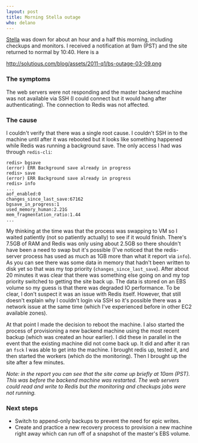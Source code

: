 ```yaml
---
layout: post
title: Morning Stella outage 
who: delano
---
```


[Stella](https://www.blamestella.com/) was down for about an hour and a half this morning, including checkups and monitors. I received a notification at 9am (PST) and the site returned to normal by 10:40. Here is a 

http://solutious.com/blog/assets/2011-q1/bs-outage-03-09.png

### The symptoms ###

The web servers were not responding and the master backend machine was not available via SSH (I could connect but it would hang after authenticating). The connection to Redis was not affected.


### The cause ###

I couldn't verify that there was a single root cause. I couldn't SSH in to the machine until after it was rebooted but it looks like something happened while Redis was running a background save. The only access I had was through `redis-cli`:

    redis> bgsave
    (error) ERR Background save already in progress
    redis> save
    (error) ERR Background save already in progress
    redis> info 
    ...
    aof_enabled:0
    changes_since_last_save:67162
    bgsave_in_progress:1
    used_memory_human:2.21G
    mem_fragmentation_ratio:1.44
    ...
    
My thinking at the time was that the process was swapping to VM so I waited patiently (not so patiently actually) to see if it would finish. There's 7.5GB of RAM and Redis was only using about 2.5GB so there shouldn't have been a need to swap but it's possible (I've noticed that the redis-server process has used as much as 1GB more than what it report via `info`). As you can see there was some data in memory that hadn't been written to disk yet so that was my top priority (`changes_since_last_save`). After about 20 minutes it was clear that there was something else going on and my top priority switched to getting the site back up. The data is stored on an EBS volume so my guess is that there was degraded IO performance. To be clear, I don't suspect it was an issue with Redis itself. However, that still doesn't explain why I couldn't login via SSH so it's possible there was a network issue at the same time (which I've experienced before in other EC2 available zones).

At that point I made the decision to reboot the machine. I also started the process of provisioning a new backend machine using the most recent backup (which was created an hour earlier). I did these in parallel in the event that the existing machine did not come back up. It did and after it ran an `fsck` I was able to get into the machine. I brought redis up, tested it, and then started the workers (which do the monitoring). Then I brought up the site after a few minutes.

*Note: in the report you can see that the site came up briefly at 10am (PST). This was before the backend machine was restarted. The web servers could read and write to Redis but the monitoring and checkups jobs were not running.*

### Next steps ###

* Switch to append-only backups to prevent the need for epic writes. 
* Create and practice a new recovery process to provision a new machine right away which can run off of a snapshot of the master's EBS volume. 



